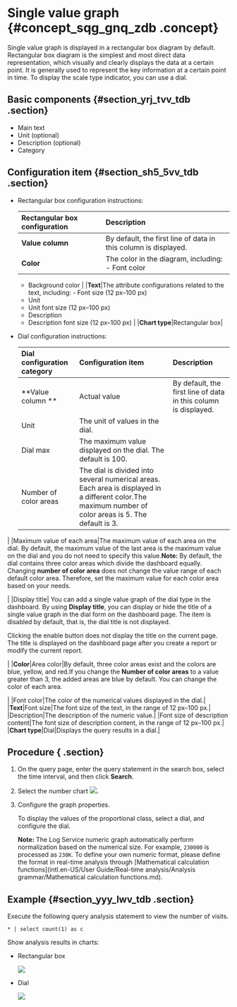 # Single value graph {#concept_sqg_gnq_zdb .concept}

Single value graph is displayed in a rectangular box diagram by default. Rectangular box diagram is the simplest and most direct data representation, which visually and clearly displays the data at a certain point. It is generally used to represent the key information at a certain point in time. To display the scale type indicator, you can use a dial.

## Basic components {#section_yrj_tvv_tdb .section}

-   Main text 
-   Unit \(optional\)
-   Description \(optional\)
-   Category

## Configuration item {#section_sh5_5vv_tdb .section}

-   Rectangular box configuration instructions:

    |Rectangular box configuration|Description|
    |:----------------------------|:----------|
    |**Value column**|By default, the first line of data in this column is displayed.|
    |**Color**|The color in the diagram, including:    -   Font color
    -   Background color
|
    |**Text**|The attribute configurations related to the text, including:    -   Font size \(12 px–100 px\)
    -   Unit
    -   Unit font size \(12 px–100 px\)
    -   Description
    -   Description font size \(12 px–100 px\)
|
    |**Chart type**|Rectangular box|

-   Dial configuration instructions:

    |Dial configuration category|Configuration item |Description|
    |:--------------------------|:------------------|:----------|
    |**Value column **|Actual value|By default, the first line of data in this column is displayed.|
    |Unit|The unit of values in the dial.|
    |Dial max|The maximum value displayed on the dial. The default is 100.|
    |Number of color areas|The dial is divided into several numerical areas. Each area is displayed in a different color.The maximum number of color areas is 5. The default is 3.

|
    |Maximum value of each area|The maximum value of each area on the dial. By default, the maximum value of the last area is the maximum value on the dial and you do not need to specify this value.**Note:** By default, the dial contains three color areas which divide the dashboard equally. Changing **number of color area** does not change the value range of each default color area. Therefore, set the maximum value for each color area based on your needs.

|
    |Display title| You can add a single value graph of the dial type in the dashboard. By using **Display title**, you can display or hide the title of a single value graph in the dial form on the dashboard page. The item is disabled by default, that is, the dial title is not displayed.

 Clicking the enable button does not display the title on the current page. The title is displayed on the dashboard page after you create a report or modify the current report.

 |
    |**Color**|Area color|By default, three color areas exist and the colors are blue, yellow, and red.If you change the **Number of color areas** to a value greater than 3, the added areas are blue by default. You can change the color of each area.

|
    |Font color|The color of the numerical values displayed in the dial.|
    |**Text**|Font size|The font size of the text, in the range of 12 px–100 px.|
    |Description|The description of the numeric value.|
    |Font size of description content|The font size of description content, in the range of 12 px–100 px.|
    |**Chart type**|Dial|Displays the query results in a dial.|


## Procedure { .section}

1.  On the query page, enter the query statement in the search box, select the time interval, and then click **Search**.
2.  Select the number chart ![](https://cdn.yuque.com/lark/2018/png/60648/1523256493643-9ccad5de-5224-47d5-8d47-13443a97af15.png).
3.  Configure the graph properties.

    To display the values of the proportional class, select a dial, and configure the dial.

    **Note:** The Log Service numeric graph automatically perform normalization based on the numerical size. For example, `230000` is processed as `230K`. To define your own numeric format, please define the format in real-time analysis through [Mathematical calculation functions](intl.en-US/User Guide/Real-time analysis/Analysis grammar/Mathematical calculation functions.md).


## Example {#section_yyy_lwv_tdb .section}

Execute the following query analysis statement to view the number of visits.

```
* | select count(1) as c
```

Show analysis results in charts:

-   Rectangular box

    ![](http://static-aliyun-doc.oss-cn-hangzhou.aliyuncs.com/assets/img/13149/15371506195729_en-US.png)

-   Dial

    ![](http://static-aliyun-doc.oss-cn-hangzhou.aliyuncs.com/assets/img/13149/15371506197726_en-US.png)

     


